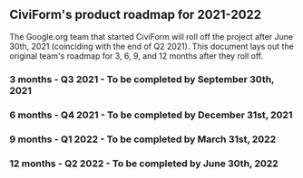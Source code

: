 ## CiviForm's product roadmap for 2021-2022

The Google.org team that started CiviForm will roll off the project after June 30th, 2021 (coinciding with the end of Q2 2021). This document lays out the original team's roadmap for 3, 6, 9, and 12 months after they roll off.

### 3 months - Q3 2021 - To be completed by September 30th, 2021

### 6 months - Q4 2021 - To be completed by December 31st, 2021

### 9 months - Q1 2022 - To be completed by March 31st, 2022

### 12 months - Q2 2022 - To be completed by June 30th, 2022